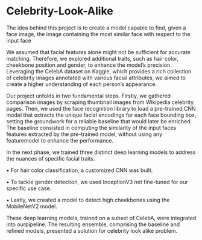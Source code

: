 # Celebrity-Look-Alike

The idea behind this project is to create a model capable to find, given a face image, the image containing the most similar face with respect to the input face

We assumed that facial features alone might not be sufficient for accurate matching. Therefore, we explored additional traits, such as hair color, cheekbone position and gender, to
enhance the model’s precision. Leveraging the CelebA dataset on Kaggle, which provides a rich collection of celebrity images annotated with various facial attributes, we aimed to
create a higher understanding of each person’s appearance.

Our project unfolds in two fundamental steps. Firstly, we gathered comparison images by scraping thumbnail images from Wikipedia celebrity pages. Then, we used the face recognition
library to load a pre-trained CNN model that extracts the unique facial encodings for each face bounding box, setting the groundwork for a reliable baseline that would later be enriched. The baseline consisted in computing the similarity of the input faces features extracted by the pre-trained model, without using any featuremodel to enhance the performance.

In the next phase, we trained three distinct deep learning models to address the nuances of specific facial traits.

• For hair color classification, a customized CNN was built.

• To tackle gender detection, we used InceptionV3 net fine-tuned for our specific use case.

• Lastly, we created a model to detect high cheekbones using the MobileNetV2 model.

These deep learning models, trained on a subset of CelebA, were integrated into ourpipeline. The resulting ensemble, comprising the baseline and refined models, presented a
solution for celebrity look alike problem.

